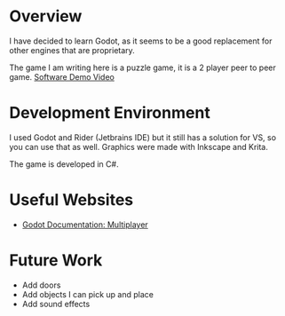 # Overview

I have decided to learn Godot, as it seems to be a good replacement for other engines that are proprietary.

The game I am writing here is a puzzle game, it is a 2 player peer to peer game.
[Software Demo Video](https://www.youtube.com/watch?v=gmYwlqpFrpE)

# Development Environment

I used Godot and Rider (Jetbrains IDE) but it still has a solution for VS, so you can use that as well. Graphics were made with Inkscape and Krita.

The game is developed in C#.

# Useful Websites

* [Godot Documentation: Multiplayer](https://docs.godotengine.org/en/stable/tutorials/networking/high_level_multiplayer.html)

# Future Work

* Add doors
* Add objects I can pick up and place
* Add sound effects
